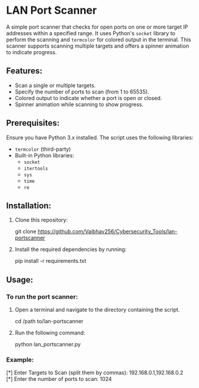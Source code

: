 # LAN Port Scanner

A simple port scanner that checks for open ports on one or more target IP addresses within a specified range. It uses Python's `socket` library to perform the scanning and `termcolor` for colored output in the terminal. This scanner supports scanning multiple targets and offers a spinner animation to indicate progress.

## Features:
- Scan a single or multiple targets.
- Specify the number of ports to scan (from 1 to 65535).
- Colored output to indicate whether a port is open or closed.
- Spinner animation while scanning to show progress.

## Prerequisites:
Ensure you have Python 3.x installed. The script uses the following libraries:
- `termcolor` (third-party)
- Built-in Python libraries:
    - `socket`
    - `itertools`
    - `sys`
    - `time`
    - `re`

## Installation:
1. Clone this repository:

    git clone https://github.com/Vaibhav256/Cybersecurity_Tools/lan-portscanner

2. Install the required dependencies by running:
    
    pip install -r requirements.txt
    

## Usage:
### To run the port scanner:
1. Open a terminal and navigate to the directory containing the script.

    cd /path to/lan-portscanner

2. Run the following command:
    
    python lan_portscanner.py
    

### Example:

[\*] Enter Targets to Scan (split them by commas): 192.168.0.1,192.168.0.2  
[\*] Enter the number of ports to scan: 1024
